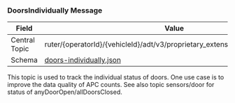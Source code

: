 ### DoorsIndividually Message
| Field         | Value                                                                                                       |
|---------------|-------------------------------------------------------------------------------------------------------------|
| Central Topic | ruter/{operatorId}/{vehicleId}/adt/v3/proprietary_extensions/doors_individually                             |
| Schema        | [ doors-individually.json ](json-schemas/proprietary-extensions/doors-individually/doors-individually.json) |

This topic is used to track the individual status of doors. One use case is to improve the data quality of APC counts. See also topic sensors/door for status of anyDoorOpen/allDoorsClosed.
